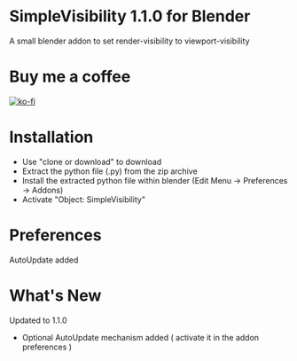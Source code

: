 #  SimpleVisibility 1.1.0 for Blender

A small blender addon to set render-visibility to viewport-visibility

# Buy me a coffee

[![ko-fi](https://www.ko-fi.com/img/githubbutton_sm.svg)](https://ko-fi.com/I2I31T92M)

# Installation

- Use "clone or download" to download 
- Extract the python file (.py) from the zip archive 
- Install the extracted python file within blender  (Edit Menu -> Preferences -> Addons)
- Activate "Object: SimpleVisibility"

# Preferences

AutoUpdate added

# What's New

Updated to 1.1.0

- Optional AutoUpdate mechanism added ( activate it in the addon preferences ) 

		   
